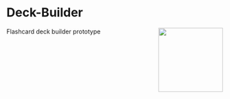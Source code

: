 # Deck-Builder

<img src="https://content.screencast.com/users/chadananda/folders/Jing/media/6f36722b-0bf7-441d-a836-b8f2db1ef422/00003028.png" align="right" width="150" />

Flashcard deck builder prototype